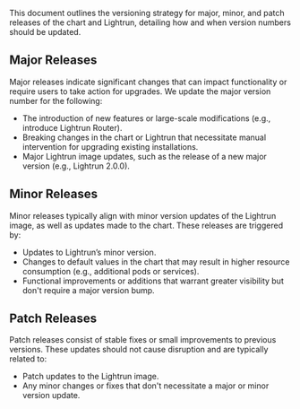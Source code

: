 This document outlines the versioning strategy for major, minor, and patch releases of the chart and Lightrun, detailing how and when version numbers should be updated.

## Major Releases

Major releases indicate significant changes that can impact functionality or require users to take action for upgrades. We update the major version number for the following:

- The introduction of new features or large-scale modifications (e.g., introduce Lightrun Router).
- Breaking changes in the chart or Lightrun that necessitate manual intervention for upgrading existing installations.
- Major Lightrun image updates, such as the release of a new major version (e.g., Lightrun 2.0.0).

## Minor Releases

Minor releases typically align with minor version updates of the Lightrun image, as well as updates made to the chart. These releases are triggered by:

- Updates to Lightrun’s minor version.
- Changes to default values in the chart that may result in higher resource consumption (e.g., additional pods or services).
- Functional improvements or additions that warrant greater visibility but don't require a major version bump.

## Patch Releases

Patch releases consist of stable fixes or small improvements to previous versions. These updates should not cause disruption and are typically related to:

- Patch updates to the Lightrun image.
- Any minor changes or fixes that don't necessitate a major or minor version update.
